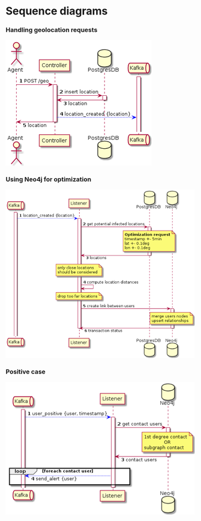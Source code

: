 # Sequence diagrams

### Handling geolocation requests

![Seq1](/assets/Seq1.png)

### Using Neo4j for optimization 


![Seq2](/assets/Seq2.png)

### Positive case

![Seq3](/assets/Seq3.png)

